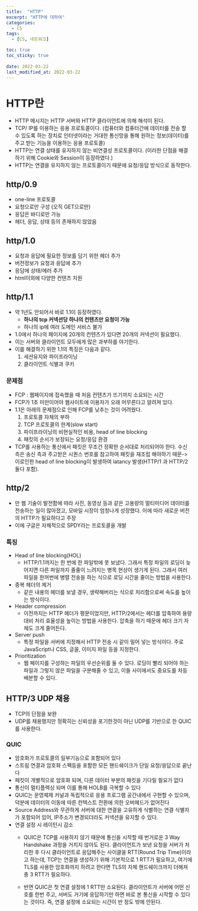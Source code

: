 ```yaml
---
title:  "HTTP"
excerpt: "HTTP에 대하여"
categories:
  - CS
tags:
  - [CS, 네트워크]

toc: true
toc_sticky: true
 
date: 2022-03-22
last_modified_at: 2022-03-22
---
```


# HTTP란
- HTTP 메시지는 HTTP 서버와 HTTP 클라이언트에 의해 해석이 된다.
- TCP/ IP를 이용하는 응용 프로토콜이다.
(컴퓨터와 컴퓨터간에 데이터를 전송 할 수 있도록 하는 장치로 인터넷이라는 거대한 통신망을 통해 원하는 정보(데이터)를 주고 받는 기능을 이용하는 응용 프로토콜)
- HTTP는 연결 상태를 유지하지 않는 비연결성 프로토콜이다.
(이러한 단점을 해결하기 위해 Cookie와 Session이 등장하였다.)
- HTTP는 연결을 유지하지 않는 프로토콜이기 때문에 요청/응답 방식으로 동작한다.

## http/0.9
- one-line 프로토콜
- 요청으로만 구성 (오직 GET으로만)
- 응답은 바디로만 가능 
- 헤더, 응답, 상태 등의 존재하지 않았음

## http/1.0
- 요청과 응답에 필요한 정보를 담기 위한 헤더 추가
- 버전정보가 요청과 응답에 추가
- 응담에 상태/에러 추가
- html이외에 다양한 컨텐츠 지원

## http/1.1
- 약 1년도 안되어서 바로 1.1이 등장하였다.
    + **하나의 tcp 커넥션당 하나의 컨텐츠만 요청이 가능**
    + 하나의 ip에 여러 도메인 서비스 불가
- 1.0에서 하나의 페이지에 20개의 컨텐츠가 있다면 20개의 커넥션이 필요했다. 
- 이는 서버와 클라이언트 모두에게 많은 과부하를 야기한다. 
- 이를 해결하기 위한 1.1의 특징은 다음과 같다.
    1. 세션유지와 파이프라이닝
    2. 클라이언트 식별과 쿠키 
### 문제점
- FCP : 웹페이지에 접속했을 때 처음 컨텐츠가 뜨기까지 소요되는 시간
- FCP가 1초 미만이어야 웹사이트에 이용자가 오래 머무른다고 알려져 있다. 
- 1.1은 아래의 문제점으로 인해 FCP를 낮추는 것이 어려웠다. 
    1. 프로토콜 자체의 부하
    2. TCP 프로토콜의 한계(slow start)
    3. 파이프라이닝의 비현실적인 비용, head of line blocking 
    4. 패킷의 순서가 보장되는 요청/응답 환경
- TCP를 사용하는 통신에서 패킷은 무조건 정확한 순서대로 처리되어야 한다. 수신 측은 송신 측과 주고받은 시퀀스 번호를 참고하여 패킷을 재조립 해야하기 때문-> 이로인한 head of line blocking이 발생하여 latancy 발생(HTTP/1 과 HTTP/2 둘다 포함).

## http/2
- 만 웹 기술이 발전함에 따라 사진, 동영상 등과 같은 고용량의 멀티미디어 데이터를 전송하는 일이 많아졌고, 모바일 시장이 엄청나게 성장했다. 이에 따라 새로운 버전의 HTTP가 필요하다고 주장
- 이에 구글은 자체적으로 SPDY라는 프로토콜을 개발
### 특징
- Head of line blocking(HOL)
    - HTTP/1.1까지는 한 번에 한 파일밖에 못 보냈다. 그래서 특정 파일의 로딩이 늦어지면 다른 파일까지 줄줄이 느려지는 병목 현상이 생기게 된다. 그래서 여러 파일을 한꺼번에 병렬 전송을 하는 식으로 로딩 시간을 줄이는 방법을 사용한다.
- 중복 헤더의 제거
    - 같은 내용의 헤더를 보낼 경우, 생략해버리는 식으로 처리함으로써 속도를 높이는 방식이다.
- Header compression
    - 이전까지는 HTTP 헤더가 평문이었지만, HTTP/2에서는 헤더를 압축하여 용량 대비 처리 효율성을 높이는 방법을 사용한다. 압축을 하기 때문에 헤더 크기 자체도 크게 줄어든다.
- Server push
    - 특정 파일을 서버에 지정해서 HTTP 전송 시 같이 밀어 넣는 방식이다. 주로 JavaScript나 CSS, 글꼴, 이미지 파일 등을 지정한다.
- Prioritization
    - 웹 페이지를 구성하는 파일의 우선순위를 둘 수 있다. 로딩이 빨리 되어야 하는 파일과 그렇지 않은 파일을 구분해줄 수 있고, 이들 사이에서도 중요도를 차등 배분할 수 있다.

## HTTP/3 UDP 채용
- TCP의 단점을 보완
- UDP를 채용했지만 정확히는 신뢰성을 포기한것이 아닌 UDP를 기반으로 한 QUIC를 사용한다. 
### QUIC
- 암호화가 프로토콜의 일부기능으로 포함되어 있다
- 스트림 연결과 암호화 스펙등을 포함한 모든 핸드쉐이크가 단일 요청/응답으로 끝난다
- 패킷이 개별적으로 암호화 되며, 다른 데이터 부분의 패킷을 기다릴 필요가 없다
- 통신이 멀티플렉싱 되며 이를 통해 HOLB를 극복할 수 있다
- QUIC는 운영체제 커널과 독립적으로 응용 프로그램 공간내에서 구현할 수 있으며, 덕분에 데이터의 이동에 따른 컨텍스트 전환에 의한 오버헤드가 없어진다
- Source Address와 무관하게 서버에 대한 연결을 고유하게 식별하는 연결 식별자가 포함되어 있어, IP주소가 변경되더라도 커넥션을 유지할 수 있다.
- 연결 설정 시 레이턴시 감소
    - QUIC은 TCP를 사용하지 않기 때문에 통신을 시작할 때 번거로운 3 Way Handshake 과정을 거치지 않아도 된다. 클라이언트가 보낸 요청을 서버가 처리한 후 다시 클라이언트로 응답해주는 사이클을 RTT(Round Trip Time)이라고 하는데, TCP는 연결을 생성하기 위해 기본적으로 1 RTT가 필요하고, 여기에 TLS를 사용한 암호화까지 하려고 한다면 TLS의 자체 핸드쉐이크까지 더해져 총 3 RTT가 필요하다.

    - 반면 QUIC은 첫 연결 설정에 1 RTT만 소요된다. 클라이언트가 서버에 어떤 신호를 한번 주고, 서버도 거기에 응답하기만 하면 바로 본 통신을 시작할 수 있다는 것이다. 즉, 연결 설정에 소요되는 시간이 반 정도 밖에 안된다.
